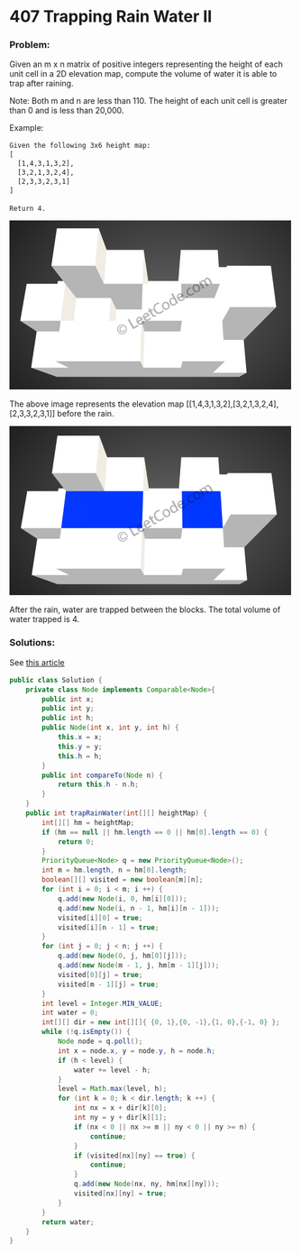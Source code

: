 # 407 Trapping Rain Water II

### Problem:

Given an m x n matrix of positive integers representing the height of each unit cell in a 2D elevation map, compute the volume of water it is able to trap after raining.

Note:
Both m and n are less than 110. The height of each unit cell is greater than 0 and is less than 20,000.

Example:
```
Given the following 3x6 height map:
[
  [1,4,3,1,3,2],
  [3,2,1,3,2,4],
  [2,3,3,2,3,1]
]

Return 4.
```

![](/assets/rainwater_empty.png)

The above image represents the elevation map [[1,4,3,1,3,2],[3,2,1,3,2,4],[2,3,3,2,3,1]] before the rain.

![](/assets/rainwater_fill.png)

After the rain, water are trapped between the blocks. The total volume of water trapped is 4.

### Solutions:

See [this article](http://www.cnblogs.com/grandyang/p/5928987.html)
```java
public class Solution {
    private class Node implements Comparable<Node>{
        public int x;
        public int y;
        public int h;
        public Node(int x, int y, int h) {
            this.x = x;
            this.y = y;
            this.h = h;
        }
        public int compareTo(Node n) {
            return this.h - n.h;
        }
    }
    public int trapRainWater(int[][] heightMap) {
        int[][] hm = heightMap;
        if (hm == null || hm.length == 0 || hm[0].length == 0) {
            return 0;
        }
        PriorityQueue<Node> q = new PriorityQueue<Node>();
        int m = hm.length, n = hm[0].length;
        boolean[][] visited = new boolean[m][n];
        for (int i = 0; i < m; i ++) {
            q.add(new Node(i, 0, hm[i][0]));
            q.add(new Node(i, n - 1, hm[i][n - 1]));
            visited[i][0] = true;
            visited[i][n - 1] = true;
        }
        for (int j = 0; j < n; j ++) {
            q.add(new Node(0, j, hm[0][j]));
            q.add(new Node(m - 1, j, hm[m - 1][j]));
            visited[0][j] = true;
            visited[m - 1][j] = true;
        }
        int level = Integer.MIN_VALUE;
        int water = 0;
        int[][] dir = new int[][]{ {0, 1},{0, -1},{1, 0},{-1, 0} };
        while (!q.isEmpty()) {
            Node node = q.poll();
            int x = node.x, y = node.y, h = node.h;
            if (h < level) {
                water += level - h;
            }
            level = Math.max(level, h);
            for (int k = 0; k < dir.length; k ++) {
                int nx = x + dir[k][0];
                int ny = y + dir[k][1];
                if (nx < 0 || nx >= m || ny < 0 || ny >= n) {
                    continue;
                }
                if (visited[nx][ny] == true) {
                    continue;
                }
                q.add(new Node(nx, ny, hm[nx][ny]));
                visited[nx][ny] = true;
            }
        }
        return water;
    }
}
```



